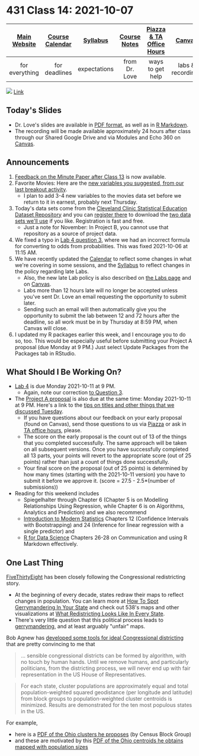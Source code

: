 # 431 Class 14: 2021-10-07

[Main Website](https://thomaselove.github.io/431/) | [Course Calendar](https://thomaselove.github.io/431/calendar.html) | [Syllabus](https://thomaselove.github.io/431-2021-syllabus/) | [Course Notes](https://thomaselove.github.io/431-notes/) | [Piazza & TA Office Hours](https://thomaselove.github.io/431/contact.html) | [Canvas](https://canvas.case.edu) | [Data and Code](https://github.com/THOMASELOVE/431-data)
:-----------: | :--------------: | :----------: | :---------: | :-------------: | :-----------: | :------------:
for everything | for deadlines | expectations | from Dr. Love | ways to get help | labs & recordings | for downloads

![](https://github.com/THOMASELOVE/431-2021/blob/main/classes/class14/images/kruskal.png) [Link](https://twitter.com/datascifact/status/1445090102837972996?s=11)

## Today's Slides

- Dr. Love's slides are available in [PDF format](https://github.com/THOMASELOVE/431-2021/blob/main/classes/class14/431-class14-slides.pdf), as well as in [R Markdown](https://github.com/THOMASELOVE/431-2021/blob/main/classes/class14/431-class14-slides.Rmd).
- The recording will be made available approximately 24 hours after class through our Shared Google Drive and via Modules and Echo 360 on [Canvas](https://canvas.case.edu).

## Announcements

1. [Feedback on the Minute Paper after Class 13](https://bit.ly/431-2021-min13-feedback) is now available.
2. Favorite Movies: Here are the [new variables you suggested, from our last breakout activity](https://github.com/THOMASELOVE/431-2021/blob/main/classes/movies/results2.md).
    - I plan to add 3-4 new variables to the movies data set before we return to it in earnest, probably next Thursday.
3. Today's data sets come from the [Cleveland Clinic Statistical Education Dataset Repository](https://www.lerner.ccf.org/qhs/datasets/) and you can [register there](https://www.lerner.ccf.org/qhs/datasets/) to download the [two data sets we'll use](https://github.com/THOMASELOVE/431-2021/tree/main/classes/class14/data) if you like. Registration is fast and free.
    - Just a note for November: In Project B, you cannot use that repository as a source of project data.
4. We fixed a typo in [Lab 4 question 3](https://github.com/THOMASELOVE/431-2021/blob/main/labs/lab04/lab04.md#question-3-15-points), where we had an incorrect formula for converting to odds from probabilities. This was fixed 2021-10-06 at 11:15 AM.
5. We have recently updated the [Calendar](https://thomaselove.github.io/431/calendar.html) to reflect some changes in what we're covering in some sessions, and the [Syllabus](https://thomaselove.github.io/431-2021-syllabus/) to reflect changes in the policy regarding late Labs. 
    - Also, the new late Lab policy is also described on [the Labs page](https://github.com/THOMASELOVE/431-2021/blob/main/labs/README.md) and on [Canvas](https://canvas.case.edu). 
    - Labs more than 12 hours late will no longer be accepted unless you've sent Dr. Love an email requesting the opportunity to submit later. 
    - Sending such an email will then automatically give you the opportunity to submit the lab between 12 and 72 hours after the deadline, so all work must be in by Thursday at 8:59 PM, when Canvas will close.
6. I updated my R packages earlier this week, and I encourage you to do so, too. This would be especially useful before submitting your Project A proposal (due Monday at 9 PM.) Just select Update Packages from the Packages tab in RStudio.

## What Should I Be Working On?

- [Lab 4](https://github.com/THOMASELOVE/431-2021/tree/main/labs/lab04) is due Monday 2021-10-11 at 9 PM.
    - Again, note our correction [to Question 3](https://github.com/THOMASELOVE/431-2021/blob/main/labs/lab04/lab04.md#question-3-15-points).
- The [Project A proposal](https://thomaselove.github.io/431-2021-projectA/) is also due at the same time: Monday 2021-10-11 at 9 PM. Here's a link to the [tips on titles and other things that we discussed Tuesday](https://github.com/THOMASELOVE/431-2021/blob/main/classes/class13/projectAearly.md).
    - If you have questions about our feedback on your early proposal (found on Canvas), send those questions to us via [Piazza](https://piazza.com/case/fall2021/pqhs431) or ask in [TA office hours](https://thomaselove.github.io/431/contact.html), please.
    - The score on the early proposal is the count out of 13 of the things that you completed successfully. The same approach will be taken on all subsequent versions. Once you have successfully completed all 13 parts, your points will revert to the appropriate score (out of 25 points) rather than just a count of things done successfully. 
    - Your final score on the proposal (out of 25 points) is determined by how many times (starting with the 2021-10-11 version) you have to submit it before we approve it. (score = 27.5 - 2.5*(number of submissions))
- Reading for this weekend includes 
    - Spiegelhalter through Chapter 6 (Chapter 5 is on Modelling Relationships Using Regression, while Chapter 6 is on Algorithms, Analytics and Prediction) and we also recommend
    - [Introduction to Modern Statistics](https://openintro-ims.netlify.app/index.html) Chapters 12 (Confidence Intervals with Bootstrapping) and 24 (Inference for linear regression with a single predictor) and 
    - [R for Data Science](https://r4ds.had.co.nz/) Chapters 26-28 on Communication and using R Markdown effectively.

## One Last Thing

[FiveThirtyEight](https://fivethirtyeight.com/) has been closely following the Congressional redistricting story. 

- At the beginning of every decade, states redraw their maps to reflect changes in population. You can learn more at [How To Spot Gerrymandering In Your State](https://fivethirtyeight.com/videos/how-to-spot-gerrymandering-in-your-state/) and check out 538's maps and other visualizations at [What Redistricting Looks Like In Every State](https://projects.fivethirtyeight.com/redistricting-2022-maps/).
- There's very little question that this political process leads to [gerrymandering](https://en.wikipedia.org/wiki/Gerrymandering), and at least arguably "unfair" maps.

Bob Agnew has [developed some tools for ideal Congressional districting](https://github.com/raagnew/IdealCongressionalDistricting) that are pretty convincing to me that 

> ... sensible congressional districts can be formed by algorithm, with no touch by human hands. Until we remove humans, and particularly politicians, from the districting process, we will never end up with fair representation in the US House of Representatives.

> For each state, cluster populations are approximately equal and total population-weighted squared geodistance (per longitude and latitude) from block groups to population-weighted cluster centroids is minimized. Results are demonstrated for the ten most populous states in the US.

For example, 

- here is a [PDF of the Ohio clusters he proposes](https://github.com/raagnew/IdealCongressionalDistricting/blob/main/OH_Census_Block_Group_Clusters.pdf) (by Census Block Group)
- and these are motivated by this [PDF of the Ohio centroids he obtains mapped with population sizes](https://github.com/raagnew/IdealCongressionalDistricting/blob/main/OH_Census_Block_Group_Centroids.pdf)

